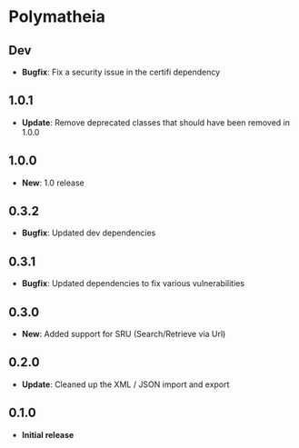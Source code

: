 # Polymatheia

## Dev

* **Bugfix**: Fix a security issue in the certifi dependency

## 1.0.1

* **Update**: Remove deprecated classes that should have been removed in 1.0.0

## 1.0.0

* **New**: 1.0 release

## 0.3.2

* **Bugfix**: Updated dev dependencies

## 0.3.1

* **Bugfix**: Updated dependencies to fix various vulnerabilities

## 0.3.0

* **New**: Added support for SRU (Search/Retrieve via Url)

## 0.2.0

* **Update**: Cleaned up the XML / JSON import and export

## 0.1.0

* **Initial release**
